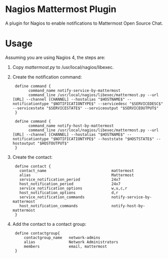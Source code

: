 # Nagios Mattermost Plugin
A plugin for Nagios to enable notifications to Mattermost Open Source Chat.

# Usage
Assuming you are using Nagios 4, the steps are:

1. Copy _mattermost.py_ to /usr/local/nagios/libexec.
2. Create the notification command:

        define command {
              command_name notify-service-by-mattermost
              command_line /usr/local/nagios/libexec/mattermost.py --url [URL] --channel [CHANNEL] --hostalias "$HOSTNAME$" --notificationtype "$NOTIFICATIONTYPE$" --servicedesc "$SERVICEDESC$" --servicestate "$SERVICESTATE$" --serviceoutput "$SERVICEOUTPUT$"
        }

        define command {
              command_name notify-host-by-mattermost
              command_line /usr/local/nagios/libexec/mattermost.py --url [URL] --channel [CHANNEL] --hostalias "$HOSTNAME$" --notificationtype "$NOTIFICATIONTYPE$" --hoststate "$HOSTSTATE$" --hostoutput "$HOSTOUTPUT$"
        }

3. Create the contact:


        define contact {
          contact_name                             mattermost
          alias                                    Mattermost
          service_notification_period              24x7
          host_notification_period                 24x7
          service_notification_options             w,u,c,r
          host_notification_options                d,r
          service_notification_commands            notify-service-by-mattermost
          host_notification_commands               notify-host-by-mattermost
        }

4. Add the contact to a contact group:


        define contactgroup{
            contactgroup_name   network-admins
            alias               Network Administrators
            members             email, mattermost
        }

